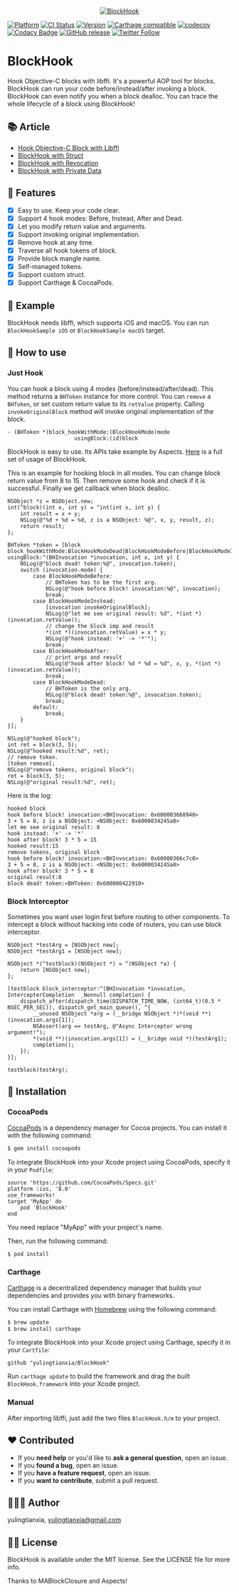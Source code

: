 <p align="center">
<a href="https://github.com/yulingtianxia/BlockHook">
<img src="Assets/logo.png" alt="BlockHook" />
</a>
</p>

[![Platform](https://img.shields.io/cocoapods/p/BlockHook.svg?style=flat)](http://cocoapods.org/pods/BlockHook)
[![CI Status](http://img.shields.io/travis/yulingtianxia/BlockHook.svg?style=flat)](https://travis-ci.org/yulingtianxia/BlockHook)
[![Version](https://img.shields.io/cocoapods/v/BlockHook.svg?style=flat)](http://cocoapods.org/pods/BlockHook)
[![Carthage compatible](https://img.shields.io/badge/Carthage-compatible-4BC51D.svg?style=flat)](https://github.com/Carthage/Carthage)
[![codecov](https://codecov.io/gh/yulingtianxia/BlockHook/branch/master/graph/badge.svg)](https://codecov.io/gh/yulingtianxia/BlockHook)
[![Codacy Badge](https://api.codacy.com/project/badge/Grade/5ba94898dd8146a6beb7b4a6cc46e3fd)](https://app.codacy.com/app/yulingtianxia/BlockHook?utm_source=github.com&utm_medium=referral&utm_content=yulingtianxia/BlockHook&utm_campaign=Badge_Grade_Dashboard)
[![GitHub release](https://img.shields.io/github/release/yulingtianxia/blockhook.svg)](https://github.com/yulingtianxia/BlockHook/releases)
[![Twitter Follow](https://img.shields.io/twitter/follow/yulingtianxia.svg?style=social&label=Follow)](https://twitter.com/yulingtianxia)

# BlockHook

Hook Objective-C blocks with libffi. It's a powerful AOP tool for blocks. BlockHook can run your code before/instead/after invoking a block. BlockHook can even notify you when a block dealloc. You can trace the whole lifecycle of a block using BlockHook!

## 📚 Article

- [Hook Objective-C Block with Libffi](http://yulingtianxia.com/blog/2018/02/28/Hook-Objective-C-Block-with-Libffi/)
- [BlockHook with Struct](http://yulingtianxia.com/blog/2019/04/27/BlockHook-with-Struct/)
- [BlockHook with Revocation](http://yulingtianxia.com/blog/2019/05/26/BlockHook-with-Revocation/)
- [BlockHook with Private Data](http://yulingtianxia.com/blog/2019/06/19/BlockHook-with-Private-Data/)

## 🌟 Features

- [x] Easy to use. Keep your code clear.
- [x] Support 4 hook modes: Before, Instead, After and Dead.
- [x] Let you modify return value and arguments.
- [x] Support invoking original implementation.
- [x] Remove hook at any time.
- [x] Traverse all hook tokens of block.
- [x] Provide block mangle name.
- [x] Self-managed tokens.
- [x] Support custom struct.
- [x] Support Carthage & CocoaPods.

## 🔮 Example

BlockHook needs libffi, which supports iOS and macOS.
You can run `BlockHookSample iOS` or `BlockHookSample macOS` target.

## 🐒 How to use

### Just Hook

You can hook a block using 4 modes (before/instead/after/dead). This method returns a `BHToken` instance for more control. You can `remove` a `BHToken`, or set custom return value to its `retValue` property. Calling `invokeOriginalBlock` method will invoke original implementation of the block.

```objc
- (BHToken *)block_hookWithMode:(BlockHookMode)mode
                     usingBlock:(id)block
```

BlockHook is easy to use. Its APIs take example by Aspects. [Here](https://github.com/yulingtianxia/BlockHook/blob/master/BlockHookSampleTests/BlockHookSampleTests.m) is a full set of usage of BlockHook.

This is an example for hooking block in all modes. You can change block return value from 8 to 15. Then remove some hook and check if it is successful. Finally we get callback when block dealloc. 

```objc
NSObject *z = NSObject.new;
int(^block)(int x, int y) = ^int(int x, int y) {
    int result = x + y;
    NSLog(@"%d + %d = %d, z is a NSObject: %@", x, y, result, z);
    return result;
};
    
BHToken *token = [block block_hookWithMode:BlockHookModeDead|BlockHookModeBefore|BlockHookModeInstead|BlockHookModeAfter usingBlock:^(BHInvocation *invocation, int x, int y) {
    NSLog(@"block dead! token:%@", invocation.token);
    switch (invocation.mode) {
        case BlockHookModeBefore:
            // BHToken has to be the first arg.
            NSLog(@"hook before block! invocation:%@", invocation);
            break;
        case BlockHookModeInstead:
            [invocation invokeOriginalBlock];
            NSLog(@"let me see original result: %d", *(int *)(invocation.retValue));
            // change the block imp and result
            *(int *)(invocation.retValue) = x * y;
            NSLog(@"hook instead: '+' -> '*'");
            break;
        case BlockHookModeAfter:
            // print args and result
            NSLog(@"hook after block! %d * %d = %d", x, y, *(int *)(invocation.retValue));
            break;
        case BlockHookModeDead:
            // BHToken is the only arg.
            NSLog(@"block dead! token:%@", invocation.token);
            break;
        default:
            break;
    }
}];
    
NSLog(@"hooked block");
int ret = block(3, 5);
NSLog(@"hooked result:%d", ret);
// remove token.
[token remove];
NSLog(@"remove tokens, original block");
ret = block(3, 5);
NSLog(@"original result:%d", ret);
```

Here is the log:

```
hooked block
hook before block! invocation:<BHInvocation: 0x600003668940>
3 + 5 = 8, z is a NSObject: <NSObject: 0x6000034245a0>
let me see original result: 8
hook instead: '+' -> '*'
hook after block! 3 * 5 = 15
hooked result:15
remove tokens, original block
hook before block! invocation:<BHInvocation: 0x60000366c7c0>
3 + 5 = 8, z is a NSObject: <NSObject: 0x6000034245a0>
hook after block! 3 * 5 = 8
original result:8
block dead! token:<BHToken: 0x600000422910>
```

### Block Interceptor

Sometimes you want user login first before routing to other components. To intercept a block without hacking into code of routers, you can use block interceptor.

```objc
NSObject *testArg = [NSObject new];
NSObject *testArg1 = [NSObject new];
    
NSObject *(^testblock)(NSObject *) = ^(NSObject *a) {
    return [NSObject new];
};
    
[testblock block_interceptor:^(BHInvocation *invocation, IntercepterCompletion  _Nonnull completion) {
    dispatch_after(dispatch_time(DISPATCH_TIME_NOW, (int64_t)(0.5 * NSEC_PER_SEC)), dispatch_get_main_queue(), ^{
        __unused NSObject *arg = (__bridge NSObject *)*(void **)(invocation.args[1]);
        NSAssert(arg == testArg, @"Async Interceptor wrong argument!");
        *(void **)(invocation.args[1]) = (__bridge void *)(testArg1);
        completion();
    });
}];
    
testblock(testArg);
```

## 📲 Installation

### CocoaPods

[CocoaPods](http://cocoapods.org) is a dependency manager for Cocoa projects. You can install it with the following command:

```bash
$ gem install cocoapods
```

To integrate BlockHook into your Xcode project using CocoaPods, specify it in your `Podfile`:


```
source 'https://github.com/CocoaPods/Specs.git'
platform :ios, '8.0'
use_frameworks!
target 'MyApp' do
	pod 'BlockHook'
end
```

You need replace "MyApp" with your project's name.

Then, run the following command:

```bash
$ pod install
```

### Carthage

[Carthage](https://github.com/Carthage/Carthage) is a decentralized dependency manager that builds your dependencies and provides you with binary frameworks.

You can install Carthage with [Homebrew](http://brew.sh/) using the following command:

```bash
$ brew update
$ brew install carthage
```

To integrate BlockHook into your Xcode project using Carthage, specify it in your `Cartfile`:

```ogdl
github "yulingtianxia/BlockHook"
```

Run `carthage update` to build the framework and drag the built `BlockHook.framework` into your Xcode project.

### Manual

After importing libffi, just add the two files `BlockHook.h/m` to your project.

## ❤️ Contributed

- If you **need help** or you'd like to **ask a general question**, open an issue.
- If you **found a bug**, open an issue.
- If you **have a feature request**, open an issue.
- If you **want to contribute**, submit a pull request.

## 👨🏻‍💻 Author

yulingtianxia, yulingtianxia@gmail.com

## 👮🏻 License

BlockHook is available under the MIT license. See the LICENSE file for more info.

Thanks to MABlockClosure and Aspects!

